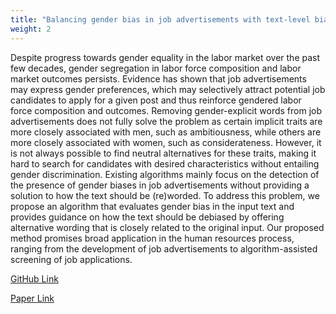 ```yaml
---
title: "Balancing gender bias in job advertisements with text-level bias mitigation(Frontiers in big Data 2022)"
weight: 2
---
```


Despite progress towards gender equality in the labor market over the past few decades, gender segregation in labor force composition and labor market outcomes persists. 
Evidence has shown that job advertisements may express gender preferences, which may selectively attract potential job candidates to apply for a given post and thus reinforce gendered labor force composition and outcomes. 
Removing gender-explicit words from job advertisements does not fully solve the problem as certain implicit traits are more closely associated with men, such as ambitiousness, while others are more closely associated with women, such as considerateness. 
However, it is not always possible to find neutral alternatives for these traits, making it hard to search for candidates with desired characteristics without entailing gender discrimination. 
Existing algorithms mainly focus on the detection of the presence of gender biases in job advertisements without providing a solution to how the text should be (re)worded. 
To address this problem, we propose an algorithm that evaluates gender bias in the input text and provides guidance on how the text should be debiased by offering alternative wording that is closely related to the original input. 
Our proposed method promises broad application in the human resources process, ranging from the development of job advertisements to algorithm-assisted screening of job applications.

[GitHub Link]()

[Paper Link](https://www.frontiersin.org/articles/10.3389/fdata.2022.805713/full)

